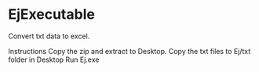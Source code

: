 # EjExecutable
Convert txt data to excel.

Instructions
Copy the zip and extract to Desktop.
Copy the txt files to Ej/txt folder in Desktop
Run Ej.exe 
